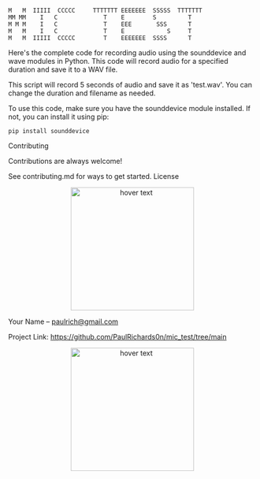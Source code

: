```
M   M  IIIII  CCCCC     TTTTTTT EEEEEEE  SSSSS  TTTTTTT
MM MM    I   C             T    E        S         T
M M M    I   C             T    EEE       SSS      T
M   M    I   C             T    E            S     T
M   M  IIIII  CCCCC        T    EEEEEEE  SSSS      T
```

Here's the complete code for recording audio using the sounddevice and wave modules in Python. This code will record audio for a specified duration and save it to a WAV file.

This script will record 5 seconds of audio and save it as 'test.wav'. You can change the duration and filename as needed.

To use this code, make sure you have the sounddevice module installed. If not, you can install it using pip:

```pip install sounddevice```




Contributing

Contributions are always welcome!

See contributing.md for ways to get started.
License


<p align="center">
  <img src="https://github.com/PaulRichards0n/mic_test/blob/main/xpressi.png" width="250" title="hover text">
</p>

Your Name – paulrich@gmail.com

Project Link:  https://github.com/PaulRichards0n/mic_test/tree/main

<p align="center">
  <img src="https://github.com/PaulRichards0n/mic_test/blob/main/xpressi.png" width="250" title="hover text">
</p>
